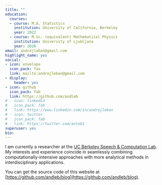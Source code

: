 ```yaml
---
title: ""
education:
  courses:
  - course: M.A. Statistics
    institution: University of California, Berkeley
    year: 2022
  - course: M.Sc. (equivalent) Mathematical Physics
    institution: University of Ljubljana
    year: 2016
email: andrejleban@gmail.com
highlight_name: yes
social:
- icon: envelope
  icon_pack: fas
  link: mailto:andrejleban@gmail.com
- display:
    header: yes
- icon: github
  icon_pack: fab
  link: https://github.com/andleb
# - icon: linkedin
#   icon_pack: fab
#   link: https://www.linkedin.com/in/andrejleban
# - icon: twitter
#   icon_pack: fab
#   link: https://twitter.com/anleb1
superuser: yes
bio:
---
```



I am currently a researcher at the [UC Berkeley Speech & Computation Lab](https://twitter.com/BerkeleySCLab).
My interests and experience coincide in seamlessly combining computationally-intensive approaches
with more analytical methods in interdisciplinary applications.

You can get the source code of this website at [https://github.com/andleb/blog](https://github.com/andleb/blog).


<!-- {{< icon name="download" pack="fas" >}} Download my {{< staticref "uploads/leban_andrej-cv.pdf" "newtab" >}}resumé{{< /staticref >}}. -->
<!--
{{< icon name="download" pack="fas" >}} 
{{< staticref "uploads/andrej_leban-diploma.pdf" "newtab" >}} 
Master's thesis (Diploma) in Mathematical Physics: Time-dependent current through a quantum dot in the presence of a voltage probe (in Slovene)
{{< /staticref >}}[^1].

[^1]: <span style="font-family:Arial; font-size:0.7em;"> NOTE: The document significantly compresses the theoretical background of the thesis, which is to be found in the referenced works, since it falls outside of the Diploma program and recommended thesis format. The focus of the work is on the empirical results, which can be appreciated even with the compressed background.
</span>
-->



